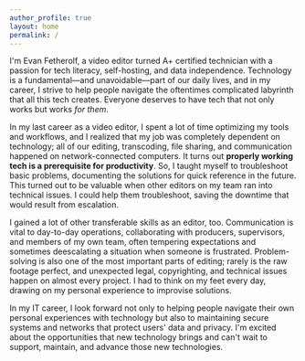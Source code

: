 ```yaml
---
author_profile: true
layout: home
permalink: /
---
```

I'm Evan Fetherolf, a video editor turned A+ certified technician with a passion for tech literacy, self-hosting, and data independence. Technology is a fundamental—and unavoidable—part of our daily lives, and in my career, I strive to help people navigate the oftentimes complicated labyrinth that all this tech creates. Everyone deserves to have tech that not only works but works _for them_.

In my last career as a video editor, I spent a lot of time optimizing my tools and workflows, and I realized that my job was completely dependent on technology; all of our editing, transcoding, file sharing, and communication happened on network-connected computers. It turns out **properly working tech is a prerequisite for productivity**. So, I taught myself to troubleshoot basic problems, documenting the solutions for quick reference in the future. This turned out to be valuable when other editors on my team ran into technical issues. I could help them troubleshoot, saving the downtime that would result from escalation.

I gained a lot of other transferable skills as an editor, too. Communication is vital to day-to-day operations, collaborating with producers, supervisors, and members of my own team, often tempering expectations and sometimes deescalating a situation when someone is frustrated. Problem-solving is also one of the most important parts of editing; rarely is the raw footage perfect, and unexpected legal, copyrighting, and technical issues happen on almost every project. I had to think on my feet every day, drawing on my personal experience to improvise solutions.

In my IT career, I look forward not only to helping people navigate their own personal experiences with technology but also to maintaining secure systems and networks that protect users' data and privacy. I'm excited about the opportunities that new technology brings and can't wait to support, maintain, and advance those new technologies.
